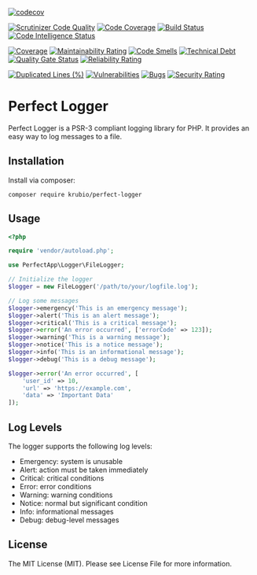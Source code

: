 [![codecov](https://codecov.io/gh/benanamen/perfect-logger/branch/master/graph/badge.svg?token=JRkrD9z3fi)](https://codecov.io/gh/benanamen/perfect-logger)

[![Scrutinizer Code Quality](https://scrutinizer-ci.com/g/benanamen/perfect-logger/badges/quality-score.png?b=master)](https://scrutinizer-ci.com/g/benanamen/perfect-logger/?branch=master)
[![Code Coverage](https://scrutinizer-ci.com/g/benanamen/perfect-logger/badges/coverage.png?b=master)](https://scrutinizer-ci.com/g/benanamen/perfect-logger/?branch=master)
[![Build Status](https://scrutinizer-ci.com/g/benanamen/perfect-logger/badges/build.png?b=master)](https://scrutinizer-ci.com/g/benanamen/perfect-logger/build-status/master)
[![Code Intelligence Status](https://scrutinizer-ci.com/g/benanamen/perfect-logger/badges/code-intelligence.svg?b=master)](https://scrutinizer-ci.com/code-intelligence)

[![Coverage](https://sonarcloud.io/api/project_badges/measure?project=benanamen_perfect-logger&metric=coverage)](https://sonarcloud.io/summary/new_code?id=benanamen_perfect-logger)
[![Maintainability Rating](https://sonarcloud.io/api/project_badges/measure?project=benanamen_perfect-logger&metric=sqale_rating)](https://sonarcloud.io/summary/new_code?id=benanamen_perfect-logger)
[![Code Smells](https://sonarcloud.io/api/project_badges/measure?project=benanamen_perfect-logger&metric=code_smells)](https://sonarcloud.io/summary/new_code?id=benanamen_perfect-logger)
[![Technical Debt](https://sonarcloud.io/api/project_badges/measure?project=benanamen_perfect-logger&metric=sqale_index)](https://sonarcloud.io/summary/new_code?id=benanamen_perfect-logger)
[![Quality Gate Status](https://sonarcloud.io/api/project_badges/measure?project=benanamen_perfect-logger&metric=alert_status)](https://sonarcloud.io/summary/new_code?id=benanamen_perfect-logger)
[![Reliability Rating](https://sonarcloud.io/api/project_badges/measure?project=benanamen_perfect-logger&metric=reliability_rating)](https://sonarcloud.io/summary/new_code?id=benanamen_perfect-logger)

[![Duplicated Lines (%)](https://sonarcloud.io/api/project_badges/measure?project=benanamen_perfect-logger&metric=duplicated_lines_density)](https://sonarcloud.io/summary/new_code?id=benanamen_perfect-logger)
[![Vulnerabilities](https://sonarcloud.io/api/project_badges/measure?project=benanamen_perfect-logger&metric=vulnerabilities)](https://sonarcloud.io/summary/new_code?id=benanamen_perfect-logger)
[![Bugs](https://sonarcloud.io/api/project_badges/measure?project=benanamen_perfect-logger&metric=bugs)](https://sonarcloud.io/summary/new_code?id=benanamen_perfect-logger)
[![Security Rating](https://sonarcloud.io/api/project_badges/measure?project=benanamen_perfect-logger&metric=security_rating)](https://sonarcloud.io/summary/new_code?id=benanamen_perfect-logger)


# Perfect Logger

Perfect Logger is a PSR-3 compliant logging library for PHP. It provides an easy way to log messages to a file.

## Installation

Install via composer:

```shell
composer require krubio/perfect-logger
```

## Usage

```php
<?php

require 'vendor/autoload.php';

use PerfectApp\Logger\FileLogger;

// Initialize the logger
$logger = new FileLogger('/path/to/your/logfile.log');

// Log some messages
$logger->emergency('This is an emergency message');
$logger->alert('This is an alert message');
$logger->critical('This is a critical message');
$logger->error('An error occurred', ['errorCode' => 123]);
$logger->warning('This is a warning message');
$logger->notice('This is a notice message');
$logger->info('This is an informational message');
$logger->debug('This is a debug message');

$logger->error('An error occurred', [
    'user_id' => 10,
    'url' => 'https://example.com',
    'data' => 'Important Data'
]);
```

## Log Levels

The logger supports the following log levels:

- Emergency: system is unusable
- Alert: action must be taken immediately
- Critical: critical conditions
- Error: error conditions
- Warning: warning conditions
- Notice: normal but significant condition
- Info: informational messages
- Debug: debug-level messages

## License

The MIT License (MIT). Please see License File for more information.
